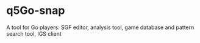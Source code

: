 # q5Go-snap
A tool for Go players: SGF editor, analysis tool, game database and pattern search tool, IGS client
